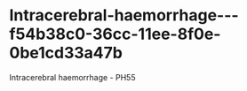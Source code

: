 # Intracerebral-haemorrhage---f54b38c0-36cc-11ee-8f0e-0be1cd33a47b
Intracerebral haemorrhage - PH55

